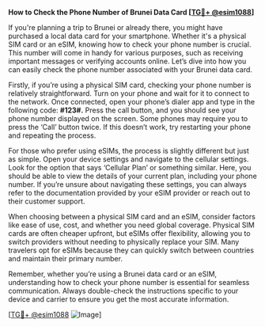 **How to Check the Phone Number of Brunei Data Card [[TG💪+ @esim1088](https://t.me/s/esim1088)]**

If you're planning a trip to Brunei or already there, you might have purchased a local data card for your smartphone. Whether it's a physical SIM card or an eSIM, knowing how to check your phone number is crucial. This number will come in handy for various purposes, such as receiving important messages or verifying accounts online. Let’s dive into how you can easily check the phone number associated with your Brunei data card.

Firstly, if you’re using a physical SIM card, checking your phone number is relatively straightforward. Turn on your phone and wait for it to connect to the network. Once connected, open your phone’s dialer app and type in the following code: **#123#.** Press the call button, and you should see your phone number displayed on the screen. Some phones may require you to press the ‘Call’ button twice. If this doesn’t work, try restarting your phone and repeating the process.

For those who prefer using eSIMs, the process is slightly different but just as simple. Open your device settings and navigate to the cellular settings. Look for the option that says ‘Cellular Plan’ or something similar. Here, you should be able to view the details of your current plan, including your phone number. If you’re unsure about navigating these settings, you can always refer to the documentation provided by your eSIM provider or reach out to their customer support.

When choosing between a physical SIM card and an eSIM, consider factors like ease of use, cost, and whether you need global coverage. Physical SIM cards are often cheaper upfront, but eSIMs offer flexibility, allowing you to switch providers without needing to physically replace your SIM. Many travelers opt for eSIMs because they can quickly switch between countries and maintain their primary number.

Remember, whether you’re using a Brunei data card or an eSIM, understanding how to check your phone number is essential for seamless communication. Always double-check the instructions specific to your device and carrier to ensure you get the most accurate information.

[[TG💪+ @esim1088](https://t.me/s/esim1088) ![Image](https://i.postimg.cc/Y0z9fWf4/image.png)]